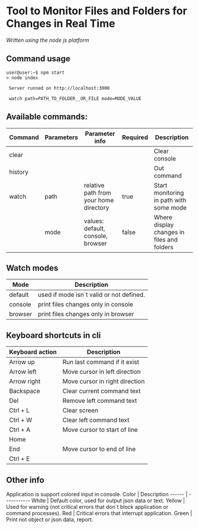 # Tool to Monitor Files and Folders for Changes in Real Time

_Written using the node js platform_

## Command usage

```console
user@user:~$ npm start
> node index

 Server runned on http://localhost:3000

 watch path=PATH_TO_FOLDER__OR_FILE mode=MODE_VALUE
```

## Available commands:

Command | Parameters | Parameter info | Required | Description
------- |----------- | -------------- | -------- | -----------
|clear  |            |                |          | Clear console
|history|            |                |          | Out command
|watch  | path       | relative path from your home directory | true | Start monitoring in path with some mode
|| mode | values: default, console, browser | false| Where display changes in files and folders

## Watch modes
Mode    | Description
------- | -----------
default | used if mode isn`t valid or not defined.
console | print files changes only in console
browser | print files changes only in browser

## Keyboard shortcuts in cli
Keyboard action | Description
--------------- | -----------
Arrow up        | Run last command if it exist
Arrow left      | Move cursor in left direction
Arrow right     | Move cursor in right direction
Backspace       | Clear current command text
Del             | Remove left command text
Ctrl + L        | Clear screen
Ctrl + W        | Clear left command text
Ctrl + A        | Move cursor to start of line
Home            |
End             | Move cursor to end of line
Ctrl + E        |

## Other info
Application is support colored input in console.
Color  | Description
------ | -----------
White  | Default color, used for output json data or text.
Yellow | Used for warning (not critical errors that don`t block application or command processes).
Red    | Critical errors that interrupt application.
Green  | Print not object or json data, report.